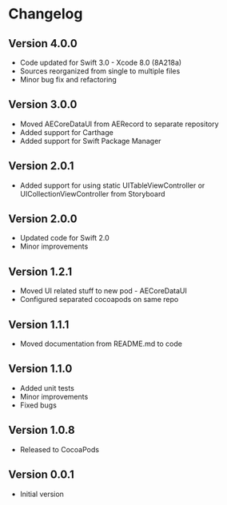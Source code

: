 # Changelog

## Version 4.0.0

- Code updated for Swift 3.0 - Xcode 8.0 (8A218a)
- Sources reorganized from single to multiple files
- Minor bug fix and refactoring

## Version 3.0.0

- Moved AECoreDataUI from AERecord to separate repository
- Added support for Carthage
- Added support for Swift Package Manager

## Version 2.0.1

- Added support for using static UITableViewController or UICollectionViewController from Storyboard

## Version 2.0.0

- Updated code for Swift 2.0
- Minor improvements

## Version 1.2.1

- Moved UI related stuff to new pod - AECoreDataUI
- Configured separated cocoapods on same repo

## Version 1.1.1

- Moved documentation from README.md to code

## Version 1.1.0

- Added unit tests
- Minor improvements
- Fixed bugs

## Version 1.0.8

- Released to CocoaPods

## Version 0.0.1

- Initial version
